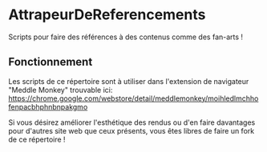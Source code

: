 # AttrapeurDeReferencements
Scripts pour faire des références à des contenus comme des fan-arts !

## Fonctionnement

Les scripts de ce répertoire sont à utiliser dans l'extension de navigateur "Meddle Monkey" trouvable ici:  https://chrome.google.com/webstore/detail/meddlemonkey/moihledlmchhofenpacbhphnbnpakgmo

Si vous désirez améliorer l'esthétique des rendus ou d'en faire davantages pour d'autres site web que ceux présents, vous êtes libres de faire un fork de ce répertoire !
